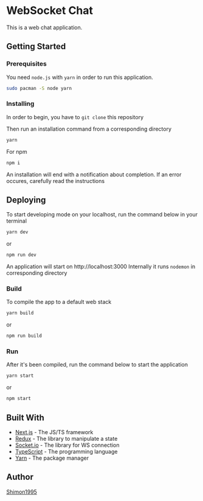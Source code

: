 # WebSocket Chat

This is a web chat application.

## Getting Started

### Prerequisites

You need `node.js` with `yarn` in order to run this application.

```bash
sudo pacman -S node yarn
```

### Installing

In order to begin, you have to `git clone` this repository

Then run an installation command from a corresponding directory

```bash
yarn
```

For npm

```bash
npm i
```

An installation will end with a notification about completion. If an error occures, carefully read the instructions

## Deploying

To start developing mode on your localhost, run the command below in your terminal

```bash
yarn dev
```

or

```bash
npm run dev
```

An application will start on http://localhost:3000
Internally it runs `nodemon` in corresponding directory

### Build

To compile the app to a default web stack

```bash
yarn build
```

or

```bash
npm run build
```

### Run

After it's been compiled, run the command below to start the application

```bash
yarn start
```

or

```bash
npm start
```

## Built With

- [Next.js](https://nextjs.org/) - The JS/TS framework
- [Redux](https://react-redux.js.org/) - The library to manipulate a state
- [Socket.io](https://socket.io/) - The library for WS connection
- [TypeScript](https://www.typescriptlang.org/) - The programming language
- [Yarn](https://yarnpkg.com/en/) - The package manager

## Author

[Shimon1995](https://github.com/Shimon1995)
